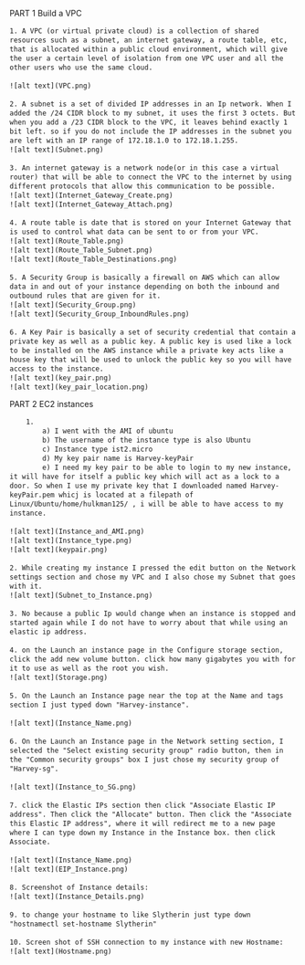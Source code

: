 PART 1 Build a VPC

    1. A VPC (or virtual private cloud) is a collection of shared resources such as a subnet, an internet gateway, a route table, etc, that is allocated within a public cloud environment, which will give the user a certain level of isolation from one VPC user and all the other users who use the same cloud.
   
    ![alt text](VPC.png)

    2. A subnet is a set of divided IP addresses in an Ip network. When I added the /24 CIDR block to my subnet, it uses the first 3 octets. But when you add a /23 CIDR block to the VPC, it leaves behind exactly 1 bit left. so if you do not include the IP addresses in the subnet you are left with an IP range of 172.18.1.0 to 172.18.1.255.
    ![alt text](Subnet.png)

    3. An internet gateway is a network node(or in this case a virtual router) that will be able to connect the VPC to the internet by using different protocols that allow this communication to be possible.
    ![alt text](Internet_Gateway_Create.png)
    ![alt text](Internet_Gateway_Attach.png)

    4. A route table is date that is stored on your Internet Gateway that is used to control what data can be sent to or from your VPC.
    ![alt text](Route_Table.png)
    ![alt text](Route_Table_Subnet.png)
    ![alt text](Route_Table_Destinations.png)

    5. A Security Group is basically a firewall on AWS which can allow data in and out of your instance depending on both the inbound and outbound rules that are given for it.
    ![alt text](Security_Group.png)
    ![alt text](Security_Group_InboundRules.png)

    6. A Key Pair is basically a set of security credential that contain a private key as well as a public key. A public key is used like a lock to be installed on the AWS instance while a private key acts like a house key that will be used to unlock the public key so you will have access to the instance.
    ![alt text](key_pair.png)
    ![alt text](key_pair_location.png)

PART 2 EC2 instances

        1. 
            a) I went with the AMI of ubuntu
            b) The username of the instance type is also Ubuntu
            c) Instance type ist2.micro
            d) My key pair name is Harvey-keyPair
            e) I need my key pair to be able to login to my new instance, it will have for itself a public key which will act as a lock to a door. So when I use my private key that I downloaded named Harvey-keyPair.pem whicj is located at a filepath of Linux/Ubuntu/home/hulkman125/ , i will be able to have access to my instance.
    
    ![alt text](Instance_and_AMI.png)
    ![alt text](Instance_type.png)
    ![alt text](keypair.png)

    2. While creating my instance I pressed the edit button on the Network settings section and chose my VPC and I also chose my Subnet that goes with it.
    ![alt text](Subnet_to_Instance.png) 

    3. No because a public Ip would change when an instance is stopped and started again while I do not have to worry about that while using an elastic ip address.

    4. on the Launch an instance page in the Configure storage section, click the add new volume button. click how many gigabytes you with for it to use as well as the root you wish.
    ![alt text](Storage.png)

    5. On the Launch an Instance page near the top at the Name and tags section I just typed down "Harvey-instance".

    ![alt text](Instance_Name.png)

    6. On the Launch an Instance page in the Network setting section, I selected the "Select existing security group" radio button, then in the "Common security groups" box I just chose my security group of "Harvey-sg".

    ![alt text](Instance_to_SG.png)

    7. click the Elastic IPs section then click "Associate Elastic IP address". Then click the "Allocate" button. Then click the "Associate this Elastic IP address", where it will redirect me to a new page where I can type down my Instance in the Instance box. then click Associate.

    ![alt text](Instance_Name.png)
    ![alt text](EIP_Instance.png)

    8. Screenshot of Instance details:
    ![alt text](Instance_Details.png)

    9. to change your hostname to like Slytherin just type down "hostnamectl set-hostname Slytherin"

    10. Screen shot of SSH connection to my instance with new Hostname:
    ![alt text](Hostname.png)
